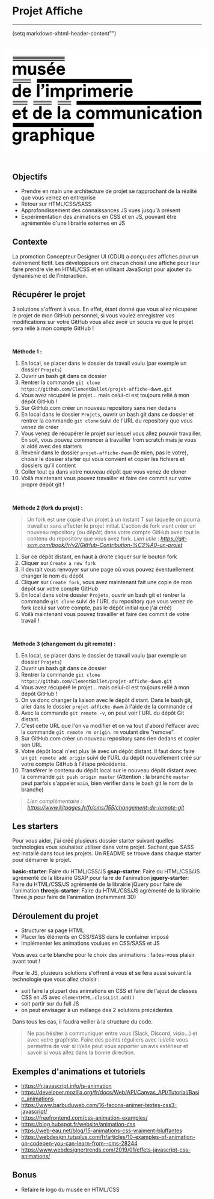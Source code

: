 # Projet Affiche
---

(setq markdown-xhtml-header-content"<style type='text/css'>img {background-color: white;padding: 20px;margin: 20px 0 20px 50%;transform: translateX(-50%);}</style>")

<img src="logo.svg">

## Objectifs

- Prendre en main une architecture de projet se rapprochant de la réalité que vous verrez en entreprise
- Retour sur HTML/CSS/SASS
- Approfondissement des connaissances JS vues jusqu'à présent
- Expérimentation des animations en CSS et en JS, pouvant être agrémentée d'une librairie externes en JS

## Contexte

La promotion Concepteur Designer UI (CDUI) a conçu des affiches pour un événement fictif. Les développeurs ont chacun choisit une affiche pour leur faire prendre vie en HTML/CSS et en utilisant JavaScript pour ajouter du dynamisme et de l'interaction.

## Récupérer le projet

3 solutions s'offrent à vous. 
En effet, étant donné que vous allez récupérer le projet de mon GitHub personnel, si vous voulez enregistrer vos modifications sur votre GitHub vous allez avoir un soucis vu que le projet sera relié à mon compte GitHub ! 

<br>

**Méthode 1 :**

1. En local, se placer dans le dossier de travail voulu (par exemple un dossier `Projets`)
2. Ouvrir un bash git dans ce dossier
3. Rentrer la commande `git clone https://github.com/ClementBallet/projet-affiche-dwwm.git`
4. Vous avez récupéré le projet... mais celui-ci est toujours relié à mon dépôt GitHub !
5. Sur GitHub.com créer un nouveau repository sans rien dedans
6. En local dans le dossier `Projets`, ouvrir un bash git dans ce dossier et rentrer la commande `git clone` suivi de l'URL du repository que vous venez de créer
7. Vous venez de récupérer le projet sur lequel vous allez pouvoir travailler. En soit, vous pouvez commencer à travailler from scratch mais je vous ai aidé avec des starters
8. Revenir dans le dossier `projet-affiche-dwwm` (le mien, pas le votre), choisir le dossier starter qui vous convient et copier les fichiers et dossiers qu'il contient
9. Coller tout ça dans votre nouveau dépôt que vous venez de cloner
10. Voilà maintenant vous pouvez travailler et faire des commit sur votre propre dépôt git !

<br>

**Méthode 2 (fork du projet) :**

> Un fork est une copie d'un projet à un instant T sur laquelle on pourra travailler sans affecter le projet initial. L'action de fork vient créer un nouveau repository (ou dépôt) dans votre compte GitHub avec tout le contenu du repository que vous avez fork.
> *Lien utile : https://git-scm.com/book/fr/v2/GitHub-Contribution-%C3%A0-un-projet*

1. Sur ce dépôt distant, en haut à droite cliquer sur le bouton fork
2. Cliquer sur `Create a new fork`
3. Il devrait vous renvoyer sur une page où vous pouvez éventuellement changer le nom du dépôt
4. Cliquer sur `Create fork`, vous avez maintenant fait une copie de mon dépôt sur votre compte GitHub
5. En local dans votre dossier `Projets`, ouvrir un bash git et rentrer la commande `git clone` suivi de l'URL du repository que vous venez de fork (celui sur votre compte, pas le dépôt initial que j'ai créé)
6. Voilà maintenant vous pouvez travailler et faire des commit de votre travail !

<br>

**Méthode 3 (changement du git remote) :**

1. En local, se placer dans le dossier de travail voulu (par exemple un dossier `Projets`)
2. Ouvrir un bash git dans ce dossier
3. Rentrer la commande `git clone https://github.com/ClementBallet/projet-affiche-dwwm.git`
4. Vous avez récupéré le projet... mais celui-ci est toujours relié à mon dépôt GitHub !
5. On va donc changer la liaison avec le dépôt distant. Dans le bash git, aller dans le dossier `projet-affiche-dwwm` à l'aide de la commande `cd`
6. Avec la commande `git remote -v`, on peut voir l'URL du dépôt Git distant. 
7. C'est cette URL que l'on va modifier et on va tout d'abord l'effacer avec la commande `git remote rm origin`. `rm` voulant dire "remove".
8. Sur GitHub.com créer un nouveau repository sans rien dedans et copier son URL
9. Votre dépôt local n'est plus lié avec un dépôt distant. Il faut donc faire un `git remote add origin` suivi de l'URL du dépôt nouvellement créé sur votre compte GitHub à l'étape précédente.
10. Transférer le contenu du dépôt local sur le nouveau dépôt distant avec la commande `git push origin master` (Attention : la branche `master` peut parfois s'appeler `main`, bien vérifier dans le bash git le nom de la branche)

> *Lien complémentaire : https://www.kitpages.fr/fr/cms/155/changement-de-remote-git*

## Les starters

Pour vous aider, j'ai créé plusieurs dossier starter suivant quelles technologies vous souhaitez utiliser dans votre projet.
Sachant que SASS est installé dans tous les projets.
Un README se trouve dans chaque starter pour démarrer le projet.

**basic-starter**: Faire du HTML/CSS/JS
**gsap-starter**: Faire du HTML/CSS/JS agrémenté de la librairie GSAP pour faire de l'animation
**jquery-starter**: Faire du HTML/CSS/JS agrémenté de la librairie jQuery pour faire de l'animation
**threejs-starter**: Faire du HTML/CSS/JS agrémenté de la librairie Three.js pour faire de l'animation (notamment 3D)

## Déroulement du projet

- Structurer sa page HTML
- Placer les éléments en CSS/SASS dans le container imposé
- Implémenter les animations voulues en CSS/SASS et JS

Vous avez carte blanche pour le choix des animations : faites-vous plaisir avant tout !

Pour le JS, plusieurs solutions s'offrent à vous et se fera aussi suivant la technologie que vous allez choisir : 
- soit faire la plupart des animations en CSS et faire de l'ajout de classes CSS en JS avec `elementHTML.classList.add()`
- soit partir sur du full JS
- on peut envisager à un mélange des 2 solutions précédentes

Dans tous les cas, il faudra veiller à la structure du code.

> Ne pas hésiter à communiquer entre vous (Slack, Discord, visio...) et avec votre graphiste. Faire des points réguliers avec lui/elle vous permettra de voir si il/elle peut vous apporter un avis extérieur et savoir si vous allez dans la bonne direction.

## Exemples d'animations et tutoriels

- https://fr.javascript.info/js-animation
- https://developer.mozilla.org/fr/docs/Web/API/Canvas_API/Tutorial/Basic_animations
- https://www.barbuduweb.com/16-facons-animer-textes-css3-javascript/
- https://freefrontend.com/css-animation-examples/
- https://blog.hubspot.fr/website/animation-css
- https://web-eau.net/blog/15-animations-css-vraiment-bluffantes
- https://webdesign.tutsplus.com/fr/articles/10-examples-of-animation-on-codepen-you-can-learn-from--cms-28244
- https://www.webdesignertrends.com/2019/01/effets-javascript-css-animations/

## Bonus

- Refaire le logo du musée en HTML/CSS
